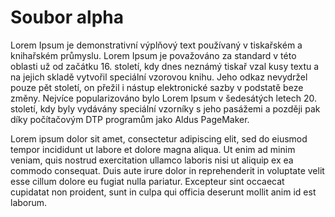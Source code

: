 Soubor alpha
============

Lorem Ipsum je demonstrativní výplňový text používaný v tiskařském a
knihařském průmyslu. Lorem Ipsum je považováno za standard v této
oblasti už od začátku 16. století, kdy dnes neznámý tiskař vzal kusy
textu a na jejich skladě vytvořil speciální vzorovou knihu. Jeho odkaz
nevydržel pouze pět století, on přežil i nástup elektronické sazby
v podstatě beze změny. Nejvíce popularizováno bylo Lorem Ipsum
v šedesátých letech 20. století, kdy byly vydávány speciální vzorníky
s jeho pasážemi a později pak díky počítačovým DTP programům jako
Aldus PageMaker.

Lorem ipsum dolor sit amet, consectetur adipiscing elit,
sed do eiusmod tempor incididunt ut labore et dolore magna aliqua.
Ut enim ad minim veniam, quis nostrud exercitation ullamco laboris
nisi ut aliquip ex ea commodo consequat. Duis aute irure dolor in
reprehenderit in voluptate velit esse cillum dolore eu fugiat nulla
pariatur. Excepteur sint occaecat cupidatat non proident, sunt in
culpa qui officia deserunt mollit anim id est laborum.

